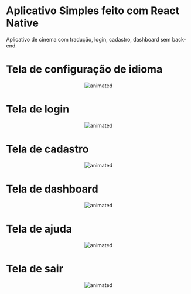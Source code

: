 # Aplicativo Simples feito com React Native

Aplicativo de cinema com tradução, login, cadastro, dashboard sem back-end.

# Tela de configuração de idioma
<p align="center">
  <img src="img/tela1.png" alt="animated" />
</p>

# Tela de login
<p align="center">
  <img src="img/tela2.png" alt="animated" />
</p>

# Tela de cadastro
<p align="center">
  <img src="img/tela3.png" alt="animated" />
</p>

# Tela de dashboard
<p align="center">
  <img src="img/tela4.png" alt="animated" />
</p>

# Tela de ajuda
<p align="center">
  <img src="img/tela5.png" alt="animated" />
</p>

# Tela de sair
<p align="center">
  <img src="img/tela6.png" alt="animated" />
</p>
